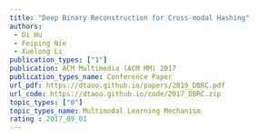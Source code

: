 ```yaml
---  
title: "Deep Binary Reconstruction for Cross-modal Hashing"  
authors:  
 - Di Hu 
 - Feiping Nie  
 - Xuelong Li  
publication_types: ["1"]  
publication: ACM Multimedia (ACM MM) 2017 
publication_types_name: Conference Paper  
url_pdf: https://dtaoo.github.io/papers/2019_DBRC.pdf  
url_code: https://dtaoo.github.io/code/2017_DBRC.zip
topic_types: ["0"]
topic_types_name: Multimodal Learning Mechanism
rating : 2017_09_01
---  
```

